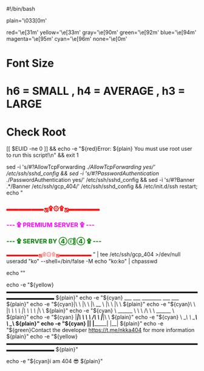 #!/bin/bash

plain='\033[0m'

red='\e[31m'
yellow='\e[33m'
gray='\e[90m'
green='\e[92m'
blue='\e[94m'
magenta='\e[95m'
cyan='\e[96m'
none='\e[0m'
# Font Size
# h6 = SMALL , h4 = AVERAGE , h3 = LARGE
# Check Root
[[ $EUID -ne 0 ]] && echo -e "${red}Error: ${plain} You must use root user to run this script!\n" && exit 1

sed -i 's/#\?AllowTcpForwarding .*/AllowTcpForwarding yes/' /etc/ssh/sshd_config && sed -i 's/#\?PasswordAuthentication .*/PasswordAuthentication yes/' /etc/ssh/sshd_config && sed -i 's/#\?Banner .*/Banner \/etc\/ssh\/gcp_404/' /etc/ssh/sshd_config && /etc/init.d/ssh restart;
echo "
<h3><font color='red'>▬▬▬▬▬▬ஜ۩۞۩ஜ▬▬▬▬▬
</font></h3>
<h3><font color='magenta'>--- ۩ PREMIUM SERVER ۩ ---
</font></h3>

<h3><font color='green'>--- ۩ SERVER BY ④ ⍤⃝🌻④ ۩ ---
</font></h3

<h3><font color='red'>▬▬▬▬▬▬ஜ۩۞۩ஜ▬▬▬▬▬▬
</font></h3>" | tee /etc/ssh/gcp_404 >/dev/null
useradd "ko" --shell=/bin/false -M
echo "ko:ko" | chpasswd

echo ""

echo -e "${yellow}▬▬▬▬▬▬▬▬▬▬▬▬▬▬▬▬▬▬▬▬▬▬▬▬▬▬▬▬▬▬▬▬▬▬▬▬▬▬▬▬▬▬▬▬▬ ${plain}"
echo -e "${cyan} ___   ___          ________          ___   ___                               ${plain}"
echo -e "${cyan}|\  \ |\  \        |\   __  \        |\  \ |\  \                              ${plain}"
echo -e "${cyan}\ \  \|_\  \       \ \  \|\  \       \ \  \|_\  \                             ${plain}"
echo -e "${cyan} \ \______  \       \ \  \/\  \       \ \______  \                            ${plain}"
echo -e "${cyan}  \|_____|\  \       \ \  \/\  \       \|_____|\  \                           ${plain}"
echo -e "${cyan}         \ \__\       \ \_______\             \ \__\                          ${plain}"
echo -e "${cyan}          \|__|        \|_______|              \|__|                          ${plain}"
echo -e "${green}Contact the developer https://t.me/nkka404 for more information              ${plain}"
echo -e "${yellow}▬▬▬▬▬▬▬▬▬▬▬▬▬▬▬▬▬▬▬▬▬▬▬▬▬▬▬▬▬▬▬▬▬▬▬▬▬▬▬▬▬▬▬▬▬ ${plain}"

echo -e "${cyan}i am 404 😎 ${plain}"
